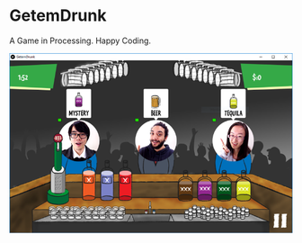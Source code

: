 # GetemDrunk

A Game in Processing. Happy Coding.

![Preview](https://github.com/zamster/GetemDrunk/blob/master/preview.png?raw=true "Preview")

